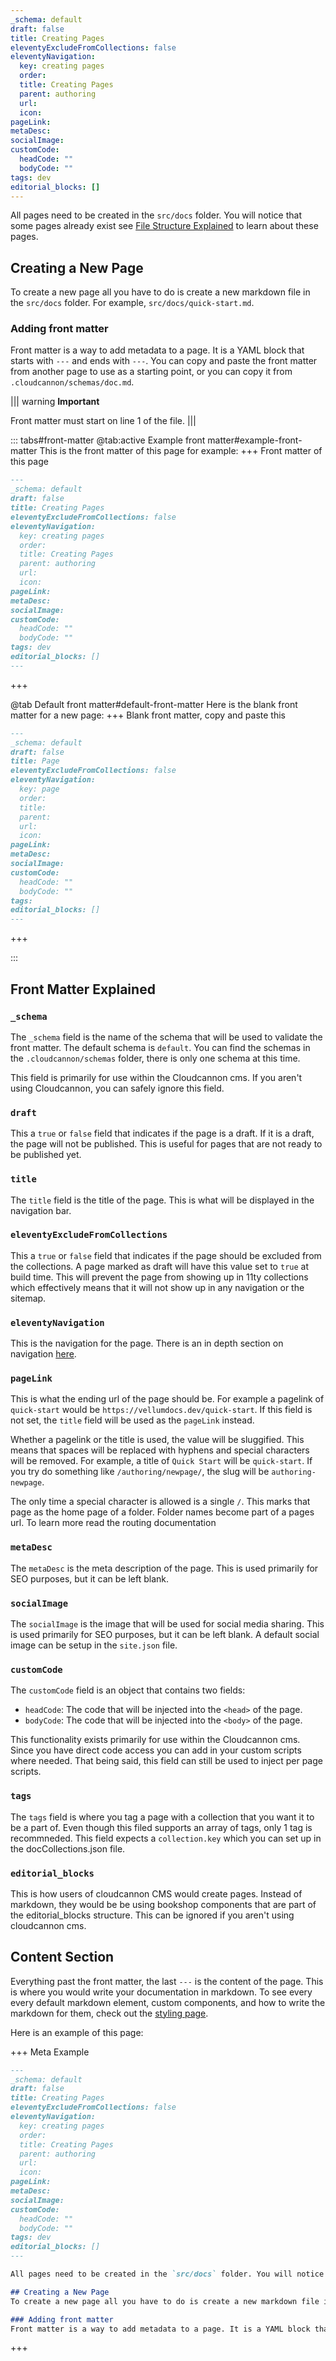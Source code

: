 ```yaml
---
_schema: default
draft: false
title: Creating Pages 
eleventyExcludeFromCollections: false
eleventyNavigation:
  key: creating pages
  order: 
  title: Creating Pages
  parent: authoring
  url:
  icon:
pageLink: 
metaDesc: 
socialImage:
customCode:
  headCode: ""
  bodyCode: ""
tags: dev
editorial_blocks: []
---
```


All pages need to be created in the `src/docs` folder. You will notice that some pages already exist see [File Structure Explained](src/docs/developer-guide/file-structure.md#docs) to learn about these pages.

## Creating a New Page
To create a new page all you have to do is create a new markdown file in the `src/docs` folder. For example, `src/docs/quick-start.md`.

### Adding front matter
Front matter is a way to add metadata to a page. It is a YAML block that starts with `---` and ends with `---`. You can copy and paste the front matter from another page to use as a starting point, or you can copy it from `.cloudcannon/schemas/doc.md`.

||| warning
**Important**

Front matter must start on line 1 of the file.
|||


::: tabs#front-matter
@tab:active Example front matter#example-front-matter
This is the front matter of this page for example:
+++ Front matter of this page
```md
---
_schema: default
draft: false
title: Creating Pages 
eleventyExcludeFromCollections: false
eleventyNavigation:
  key: creating pages
  order: 
  title: Creating Pages
  parent: authoring
  url:
  icon:
pageLink: 
metaDesc: 
socialImage:
customCode:
  headCode: ""
  bodyCode: ""
tags: dev
editorial_blocks: []
---
```
+++

@tab Default front matter#default-front-matter
Here is the blank front matter for a new page:
+++ Blank front matter, copy and paste this
```md
---
_schema: default
draft: false
title: Page
eleventyExcludeFromCollections: false
eleventyNavigation:
  key: page
  order: 
  title:
  parent:
  url:
  icon:
pageLink: 
metaDesc: 
socialImage:
customCode:
  headCode: ""
  bodyCode: ""
tags:
editorial_blocks: []
---
```
+++

:::


## Front Matter Explained

### `_schema`
The `_schema` field is the name of the schema that will be used to validate the front matter. The default schema is `default`. You can find the schemas in the `.cloudcannon/schemas` folder, there is only one schema at this time.

This field is primarily for use within the Cloudcannon cms. If you aren't using Cloudcannon, you can safely ignore this field.

### `draft`
This a `true` or `false` field that indicates if the page is a draft. If it is a draft, the page will not be published. This is useful for pages that are not ready to be published yet.

### `title`
The `title` field is the title of the page. This is what will be displayed in the navigation bar.

### `eleventyExcludeFromCollections`
This a `true` or `false` field that indicates if the page should be excluded from the collections. A page marked as draft will have this value set to `true` at build time. This will prevent the page from showing up in 11ty collections which effectively means that it will not show up in any navigation or the sitemap.

### `eleventyNavigation`
This is the navigation for the page. There is an in depth section on navigation [here](src/docs/developer-guide/authoring/navigation.md#eleventynavigation). 


### `pageLink`
This is what the ending url of the page should be. For example a pagelink of `quick-start` would be `https://vellumdocs.dev/quick-start`. If this field is not set, the `title` field will be used as the `pageLink` instead. 

Whether a pagelink or the title is used, the value will be sluggified. This means that spaces will be replaced with hyphens and special characters will be removed. For example, a title of `Quick Start` will be `quick-start`. If you try do something like `/authoring/newpage/`, the slug will be `authoring-newpage`.

The only time a special character is allowed is a single `/`. This marks that page as the home page of a folder. Folder names become part of a pages url. To learn more read the routing documentation

### `metaDesc`
The `metaDesc` is the meta description of the page. This is used primarily for SEO purposes, but it can be left blank.

### `socialImage`
The `socialImage` is the image that will be used for social media sharing. This is used primarily for SEO purposes, but it can be left blank. A default social image can be setup in the `site.json` file.

### `customCode`
The `customCode` field is an object that contains two fields:

- `headCode`: The code that will be injected into the `<head>` of the page.
- `bodyCode`: The code that will be injected into the `<body>` of the page.

This functionality exists primarily for use within the Cloudcannon cms. Since you have direct code access you can add in your custom scripts where needed. That being said, this field can still be used to inject per page scripts.

### `tags`
The `tags` field is where you tag a page with a collection that you want it to be a part of. Even though this filed supports an array of tags, only 1 tag is recommneded. This field expects a `collection.key` which you can set up in the docCollections.json file.

### `editorial_blocks`
This is how users of cloudcannon CMS would create pages. Instead of markdown, they would be be using bookshop components that are part of the editorial_blocks structure. This can be ignored if you aren't using cloudcannon cms.

## Content Section
Everything past the front matter, the last `---` is the content of the page. This is where you would write your documentation in markdown. To see every every default markdown element, custom components, and how to write the markdown for them, check out the [styling page](src/docs/Styling.md).

Here is an example of this page:

+++ Meta Example
```md
---
_schema: default
draft: false
title: Creating Pages 
eleventyExcludeFromCollections: false
eleventyNavigation:
  key: creating pages
  order: 
  title: Creating Pages
  parent: authoring
  url:
  icon:
pageLink: 
metaDesc: 
socialImage:
customCode:
  headCode: ""
  bodyCode: ""
tags: dev
editorial_blocks: []
---

All pages need to be created in the `src/docs` folder. You will notice that some pages already exist see [File Structure Explained](src/docs/developer-guide/file-structure.md#docs) to learn about these pages.

## Creating a New Page
To create a new page all you have to do is create a new markdown file in the `src/docs` folder. For example, `src/docs/quick-start.md`.

### Adding front matter
Front matter is a way to add metadata to a page. It is a YAML block that starts with `---` and ends with `---`. You can copy and paste the front matter from another page to use as a starting point, or you can copy it from `.cloudcannon/schemas/doc.md`.
```
+++

